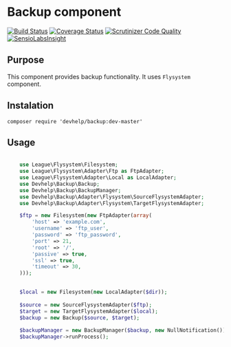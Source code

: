 # Backup component

[![Build Status](https://travis-ci.org/devhelp/Backup.svg?branch=master)](https://travis-ci.org/devhelp/Backup)
[![Coverage Status](https://coveralls.io/repos/devhelp/Backup/badge.svg?branch=master)](https://coveralls.io/r/devhelp/Backup?branch=master)
[![Scrutinizer Code Quality](https://scrutinizer-ci.com/g/devhelp/Backup/badges/quality-score.png?b=master)](https://scrutinizer-ci.com/g/devhelp/Backup/?branch=master)
[![SensioLabsInsight](https://insight.sensiolabs.com/projects/1df16392-260e-4f42-adfc-f5ac2af4f449/mini.png)](https://insight.sensiolabs.com/projects/1df16392-260e-4f42-adfc-f5ac2af4f449)

## Purpose

This component provides backup functionality. It uses `Flysystem` component.

## Instalation

```composer require 'devhelp/backup:dev-master'```

## Usage

```php
    
    use League\Flysystem\Filesystem;
    use League\Flysystem\Adapter\Ftp as FtpAdapter;
    use League\Flysystem\Adapter\Local as LocalAdapter;
    use Devhelp\Backup\Backup;
    use Devhelp\Backup\BackupManager;
    use Devhelp\Backup\Adapter\Flysystem\SourceFlysystemAdapter;
    use Devhelp\Backup\Adapter\Flysystem\TargetFlysystemAdapter;

    $ftp = new Filesystem(new FtpAdapter(array(
        'host' => 'example.com',
        'username' => 'ftp_user',
        'password' => 'ftp_password',
        'port' => 21,
        'root' => '/',
        'passive' => true,
        'ssl' => true,
        'timeout' => 30,
    )));
    

    $local = new Filesystem(new LocalAdapter($dir));
    
    $source = new SourceFlysystemAdapter($ftp);
    $target = new TargetFlysystemAdapter($local);
    $backup = new Backup($source, $target);
    
    $backupManager = new BackupManager($backup, new NullNotification());
    $backupManager->runProcess();
```
